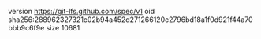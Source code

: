 version https://git-lfs.github.com/spec/v1
oid sha256:288962327321c02b94a452d271266120c2796bd18a1f0d921f44a70bbb9c6f9e
size 10681
